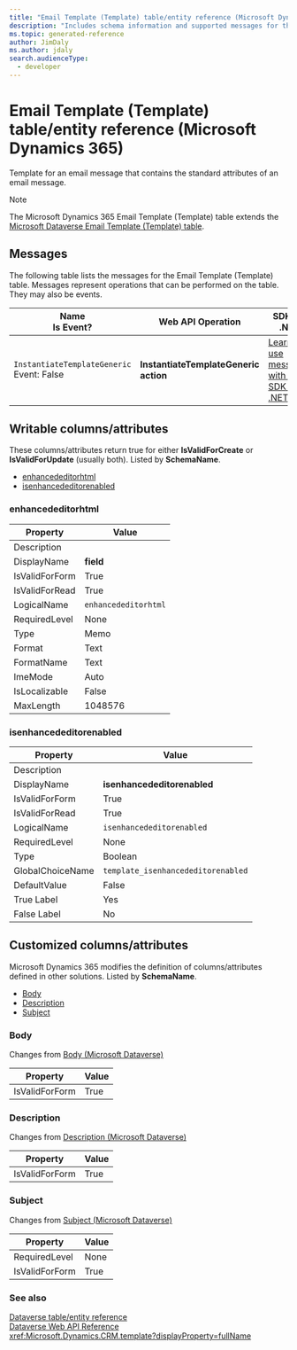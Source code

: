 ```yaml
---
title: "Email Template (Template) table/entity reference (Microsoft Dynamics 365)"
description: "Includes schema information and supported messages for the Email Template (Template) table/entity with Microsoft Dynamics 365."
ms.topic: generated-reference
author: JimDaly
ms.author: jdaly
search.audienceType: 
  - developer
---
```


# Email Template (Template) table/entity reference (Microsoft Dynamics 365)

Template for an email message that contains the standard attributes of an email message.

> [!NOTE]
> The Microsoft Dynamics 365 Email Template (Template) table extends the [Microsoft Dataverse Email Template (Template) table](/power-apps/developer/data-platform/reference/entities/template).


## Messages

The following table lists the messages for the Email Template (Template) table.
Messages represent operations that can be performed on the table. They may also be events.

| Name <br />Is Event? |Web API Operation |SDK for .NET |
| ---- | ----- |----- |
| `InstantiateTemplateGeneric`<br />Event: False |**InstantiateTemplateGeneric action** |[Learn to use messages with the SDK for .NET](/power-apps/developer/data-platform/org-service/use-messages)|


## Writable columns/attributes

These columns/attributes return true for either **IsValidForCreate** or **IsValidForUpdate** (usually both). Listed by **SchemaName**.

- [enhancededitorhtml](#BKMK_enhancededitorhtml)
- [isenhancededitorenabled](#BKMK_isenhancededitorenabled)

### <a name="BKMK_enhancededitorhtml"></a> enhancededitorhtml

|Property|Value|
|---|---|
|Description||
|DisplayName|**field**|
|IsValidForForm|True|
|IsValidForRead|True|
|LogicalName|`enhancededitorhtml`|
|RequiredLevel|None|
|Type|Memo|
|Format|Text|
|FormatName|Text|
|ImeMode|Auto|
|IsLocalizable|False|
|MaxLength|1048576|

### <a name="BKMK_isenhancededitorenabled"></a> isenhancededitorenabled

|Property|Value|
|---|---|
|Description||
|DisplayName|**isenhancededitorenabled**|
|IsValidForForm|True|
|IsValidForRead|True|
|LogicalName|`isenhancededitorenabled`|
|RequiredLevel|None|
|Type|Boolean|
|GlobalChoiceName|`template_isenhancededitorenabled`|
|DefaultValue|False|
|True Label|Yes|
|False Label|No|


## Customized columns/attributes

Microsoft Dynamics 365 modifies the definition of columns/attributes defined in other solutions. Listed by **SchemaName**.

- [Body](#BKMK_Body)
- [Description](#BKMK_Description)
- [Subject](#BKMK_Subject)

### <a name="BKMK_Body"></a> Body

Changes from [Body (Microsoft Dataverse)](/power-apps/developer/data-platform/reference/entities/template#BKMK_Body)

|Property|Value|
|---|---|
|IsValidForForm|True|


### <a name="BKMK_Description"></a> Description

Changes from [Description (Microsoft Dataverse)](/power-apps/developer/data-platform/reference/entities/template#BKMK_Description)

|Property|Value|
|---|---|
|IsValidForForm|True|


### <a name="BKMK_Subject"></a> Subject

Changes from [Subject (Microsoft Dataverse)](/power-apps/developer/data-platform/reference/entities/template#BKMK_Subject)

|Property|Value|
|---|---|
|RequiredLevel|None|
|IsValidForForm|True|




### See also

[Dataverse table/entity reference](/power-apps/developer/data-platform/reference/about-entity-reference)  
[Dataverse Web API Reference](/power-apps/developer/data-platform/webapi/reference/about)   
<xref:Microsoft.Dynamics.CRM.template?displayProperty=fullName>
